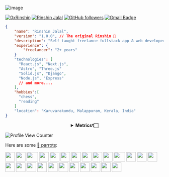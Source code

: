 ![image](https://user-images.githubusercontent.com/88965873/197006948-facda65e-91b8-435c-88c2-2ed2ddbe00ea.png)

<a href="https://twitter.com/0xRinshin" target="blank"><img src="https://img.shields.io/twitter/follow/0xrinshin?logo=twitter&style=for-the-badge" alt="0xRinshin" /></a>
[![Rinshin Jalal](https://img.shields.io/badge/-LinkedIn-blue?style=for-the-badge&labelColor=1ca0f1&logo=LinkedIn&logoColor=white&link=https://www.linkedin.com/in/rinshin-jalal-09859021b/)](https://www.linkedin.com/in/rinshin-jalal-09859021b/)
[![GitHub followers](https://img.shields.io/github/followers/Rinshin-Jalal?label=Follow&style=for-the-badge)](https://github.com/Rinshin-Jalal/?tab=follow)
[![Gmail Badge](https://img.shields.io/badge/-Gmail-c14438?style=for-the-badge&logo=Gmail&logoColor=white&link=mailto:rinzhinjalal@gmail.com)](mailto:rinzhinjalal@gmail.com)

```json
{
    "name": "Rinshin Jalal",
    "version": "1.0.0", // The original Rinshin 🦊
    "description": "Self taught freelance fullstack app & web developer from kerala,India.",
    "experience": {
        "freelancer": "2+ years"
    }
    "technologies": [
      "React.js", "Next.js", 
      "Astro", "Three.js"
      "Solid.js", "Django",
      "Node.js", "Express"
      // and more....
    ],
    "hobbies":[
      "chess",
      "reading"
    ]
    "location": "Karuvarakundu, Malappuram, Kerala, India"
}

```


<div align="center">
    <details>
        <summary><b>Metrics👇🏻</b></summary>
    <br>
        
<img src="https://metrics.lecoq.io/Rinshin-jalal?template=terminal&lines=1&habits=1&code=1&tweets=1&base=header%2C%20activity%2C%20community%2C%20repositories%2C%20metadata&base.indepth=false&base.hireable=false&base.skip=false&lines=false&lines.sections=base&lines.repositories.limit=4&lines.history.limit=1&habits=false&habits.from=200&habits.days=14&habits.facts=true&habits.charts=false&habits.charts.type=classic&habits.trim=false&habits.languages.limit=8&habits.languages.threshold=0%25&code=false&code.lines=12&code.load=400&code.days=3&code.visibility=public&tweets=false&tweets.user=0xrinshin&tweets.attachments=true&tweets.limit=2&config.timezone=Asia%2FKolkata&config.twemoji=true" height='100%'/>
    </details>
</div>



 ![Profile View Counter](https://komarev.com/ghpvc/?username=rinshin-jalal)  
 
 Here are some [🦜 parrots](https://cultofthepartyparrot.com):
 <div>
    <img src="https://cultofthepartyparrot.com/parrots/hd/githubparrot.gif" width="30" height="30"/>
    <img src="https://cultofthepartyparrot.com/flags/hd/indiaparrot.gif" width="30" height="30"/>
    <img src="https://cultofthepartyparrot.com/parrots/asyncparrot.gif" width="36" height="30"/>
    <img src="https://cultofthepartyparrot.com/parrots/harrypotterparrot.gif" width="30" height="30"/>
    <img src="https://cultofthepartyparrot.com/parrots/hd/60fpsparrot.gif" width="30" height="30"/>
    <img src="https://cultofthepartyparrot.com/parrots/hd/jumpingparrot.gif" width="30" height="30"/>
    <img src="https://cultofthepartyparrot.com/parrots/hd/opensourceparrot.gif" width="30" height="30"/>
    <img src="https://cultofthepartyparrot.com/parrots/hd/dealwithitnowparrot.gif" width="30" height="30"/>
    <img src="https://cultofthepartyparrot.com/parrots/hd/hypnoparrotlight.gif" width="30" height="30"/>
    <img src="https://cultofthepartyparrot.com/parrots/databaseparrot.gif" width="30" height="30"/>
    <img src="https://cultofthepartyparrot.com/parrots/fixparrot.gif" width="36" height="30"/>
    <img src="https://cultofthepartyparrot.com/parrots/hd/laptop_parrot.gif" width="30" height="30"/>
    <img src="https://cultofthepartyparrot.com/parrots/hd/spinningparrot.gif" width="30" height="30"/>
    <img src="https://cultofthepartyparrot.com/parrots/hd/levitationparrot.gif" width="30" height="30"/>
    <img src="https://cultofthepartyparrot.com/parrots/hd/meldparrot.gif" width="30" height="30"/>
    <img src="https://cultofthepartyparrot.com/parrots/slomoparrot.gif" width="30" height="30"/>
    <img src="https://cultofthepartyparrot.com/parrots/hd/moonwalkingparrot.gif" width="30" height="30"/>
    <img src="https://cultofthepartyparrot.com/parrots/hd/stableparrot.gif" width="30" height="30"/>
    <img src="https://cultofthepartyparrot.com/parrots/hd/scienceparrot.gif" width="30" height="30"/>
    <img src="https://cultofthepartyparrot.com/parrots/hd/pirateparrot.gif" width="30" height="30"/>
    <img src="https://cultofthepartyparrot.com/parrots/hd/footballparrot.gif" width="30" height="30"/>
    <img src="https://cultofthepartyparrot.com/parrots/hd/illuminatiparrot.gif" width="30" height="30"/>
    <img src="https://cultofthepartyparrot.com/parrots/hd/hypnoparrotdark.gif" width="30" height="30"/>
    <img src="https://cultofthepartyparrot.com/parrots/hd/mustacheparrot.gif" width="30" height="30"/>
    <img src="https://cultofthepartyparrot.com/parrots/portalparrot.gif" width="30" height=""
</div>

<!-- inspired / copied from https://github.com/ashleymavericks/ashleymavericks/edit/master/README.md / https://github.com/Xunzhuo/Xunzhuo/edit/master/README.md The truth -->
